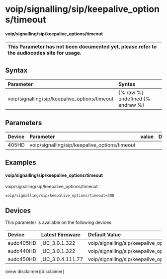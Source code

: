 ﻿---
description: voip/signalling/sip/keepalive_options/timeout
search: false
---

# voip/signalling/sip/keepalive_options/timeout

#### voip/signalling/sip/keepalive_options/timeout


| This Parameter has not been documented yet, please refer to the audiocodes site for usage.  |
| :--- |

## Syntax
| Parameter | Syntax |
| :--- | :--- |
|voip/signalling/sip/keepalive_options/timeout | {% raw %} undefined {% endraw %} |

## Parameters
|Device|Parameter|value|Description|
|:---|:---|:---|:---|
| 405HD | voip/signalling/sip/keepalive_options/timeout |  |  |

## Examples
#### voip/signalling/sip/keepalive_options/timeout

voip/signalling/sip/keepalive_options/timeout

```
voip/signalling/sip/keepalive_options/timeout=300
```

## Devices
This parameter is available on the following devices

| Device | Latest Firmware | Default Value |
|:---|:---|:---|
| audc405HD | ;UC_3.0.1.322 | voip/signalling/sip/keepalive_options/timeout=300 
| audc440HD | ;UC_3.0.1.322 | voip/signalling/sip/keepalive_options/timeout=300 
| audc450HD | ;UC_3.0.4.111.77 | voip/signalling/sip/keepalive_options/timeout=300 

(view disclaimer)[disclaimer]
